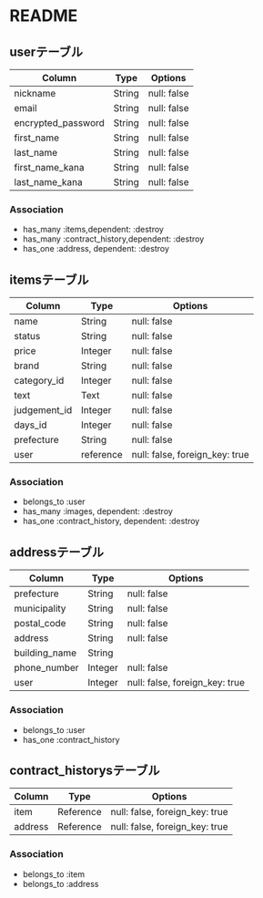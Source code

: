 # README



## userテーブル
|Column             |Type  |Options    |
|-------------------|------|-----------|
|nickname           |String|null: false|
|email              |String|null: false|
|encrypted_password |String|null: false|
|first_name         |String|null: false|
|last_name          |String|null: false|
|first_name_kana    |String|null: false|
|last_name_kana     |String|null: false|


### Association
- has_many :items,dependent: :destroy
- has_many :contract_history,dependent: :destroy
- has_one :address, dependent: :destroy


## itemsテーブル

|Column         |Type     |Options                           |
|---------------|---------|----------------------------------|
|name           |String   |null: false                       |
|status         |String   |null: false                       |
|price          |Integer  |null: false                       |
|brand          |String   |null: false                       |
|category_id    |Integer  |null: false                       |
|text           |Text     |null: false                       |
|judgement_id   |Integer  |null: false                       |
|days_id        |Integer  |null: false                       |
|prefecture     |String   |null: false                       |
|user           |reference|null: false, foreign_key: true    |

### Association
- belongs_to :user
- has_many :images, dependent: :destroy
- has_one :contract_history, dependent: :destroy



## addressテーブル

|Column          |Type     |Options                           |
|----------------|---------|----------------------------------|
|prefecture      |String   |null: false                       |
|municipality    |String   |null: false                       |
|postal_code     |String   |null: false                       |
|address         |String   |null: false                       |
|building_name   |String   |                                  |
|phone_number    |Integer  |null: false                       |
|user            |Integer  |null: false, foreign_key: true    |

### Association
- belongs_to :user
- has_one :contract_history



## contract_historysテーブル

|Column   |Type     |Options                           |
|---------|---------|----------------------------------|
|item     |Reference|null: false, foreign_key: true    |
|address  |Reference|null: false, foreign_key: true    |

### Association
- belongs_to :item
- belongs_to :address




